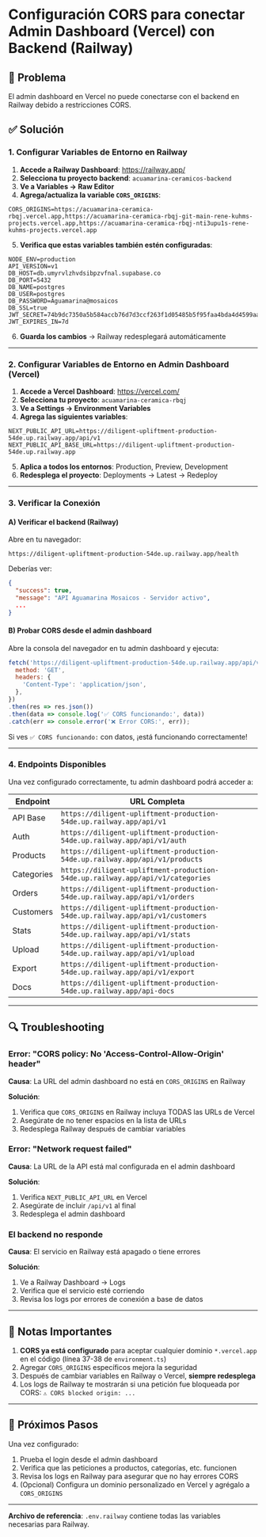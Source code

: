 # Configuración CORS para conectar Admin Dashboard (Vercel) con Backend (Railway)

## 🎯 Problema
El admin dashboard en Vercel no puede conectarse con el backend en Railway debido a restricciones CORS.

## ✅ Solución

### 1. Configurar Variables de Entorno en Railway

1. **Accede a Railway Dashboard**: https://railway.app/
2. **Selecciona tu proyecto backend**: `acuamarina-ceramicos-backend`
3. **Ve a Variables → Raw Editor**
4. **Agrega/actualiza la variable `CORS_ORIGINS`**:

```env
CORS_ORIGINS=https://acuamarina-ceramica-rbqj.vercel.app,https://acuamarina-ceramica-rbqj-git-main-rene-kuhms-projects.vercel.app,https://acuamarina-ceramica-rbqj-nti3upu1s-rene-kuhms-projects.vercel.app
```

5. **Verifica que estas variables también estén configuradas**:

```env
NODE_ENV=production
API_VERSION=v1
DB_HOST=db.umyrvlzhvdsibpzvfnal.supabase.co
DB_PORT=5432
DB_NAME=postgres
DB_USER=postgres
DB_PASSWORD=Aguamarina@mosaicos
DB_SSL=true
JWT_SECRET=74b9dc7350a5b584accb76d7d3ccf263f1d05485b5f95faa4bda4d4599aa08b8342439cdfe215e0b3fe81e7bcf0a7dda0169feca7c24f841948876870759852E
JWT_EXPIRES_IN=7d
```

6. **Guarda los cambios** → Railway redesplegará automáticamente

---

### 2. Configurar Variables de Entorno en Admin Dashboard (Vercel)

1. **Accede a Vercel Dashboard**: https://vercel.com/
2. **Selecciona tu proyecto**: `acuamarina-ceramica-rbqj`
3. **Ve a Settings → Environment Variables**
4. **Agrega las siguientes variables**:

```env
NEXT_PUBLIC_API_URL=https://diligent-upliftment-production-54de.up.railway.app/api/v1
NEXT_PUBLIC_API_BASE_URL=https://diligent-upliftment-production-54de.up.railway.app
```

5. **Aplica a todos los entornos**: Production, Preview, Development
6. **Redesplega el proyecto**: Deployments → Latest → Redeploy

---

### 3. Verificar la Conexión

#### A) Verificar el backend (Railway)

Abre en tu navegador:
```
https://diligent-upliftment-production-54de.up.railway.app/health
```

Deberías ver:
```json
{
  "success": true,
  "message": "API Aguamarina Mosaicos - Servidor activo",
  ...
}
```

#### B) Probar CORS desde el admin dashboard

Abre la consola del navegador en tu admin dashboard y ejecuta:

```javascript
fetch('https://diligent-upliftment-production-54de.up.railway.app/api/v1', {
  method: 'GET',
  headers: {
    'Content-Type': 'application/json',
  },
})
.then(res => res.json())
.then(data => console.log('✅ CORS funcionando:', data))
.catch(err => console.error('❌ Error CORS:', err));
```

Si ves `✅ CORS funcionando:` con datos, ¡está funcionando correctamente!

---

### 4. Endpoints Disponibles

Una vez configurado correctamente, tu admin dashboard podrá acceder a:

| Endpoint | URL Completa |
|----------|-------------|
| API Base | `https://diligent-upliftment-production-54de.up.railway.app/api/v1` |
| Auth | `https://diligent-upliftment-production-54de.up.railway.app/api/v1/auth` |
| Products | `https://diligent-upliftment-production-54de.up.railway.app/api/v1/products` |
| Categories | `https://diligent-upliftment-production-54de.up.railway.app/api/v1/categories` |
| Orders | `https://diligent-upliftment-production-54de.up.railway.app/api/v1/orders` |
| Customers | `https://diligent-upliftment-production-54de.up.railway.app/api/v1/customers` |
| Stats | `https://diligent-upliftment-production-54de.up.railway.app/api/v1/stats` |
| Upload | `https://diligent-upliftment-production-54de.up.railway.app/api/v1/upload` |
| Export | `https://diligent-upliftment-production-54de.up.railway.app/api/v1/export` |
| Docs | `https://diligent-upliftment-production-54de.up.railway.app/api-docs` |

---

## 🔍 Troubleshooting

### Error: "CORS policy: No 'Access-Control-Allow-Origin' header"

**Causa**: La URL del admin dashboard no está en `CORS_ORIGINS` en Railway

**Solución**:
1. Verifica que `CORS_ORIGINS` en Railway incluya TODAS las URLs de Vercel
2. Asegúrate de no tener espacios en la lista de URLs
3. Redesplega Railway después de cambiar variables

### Error: "Network request failed"

**Causa**: La URL de la API está mal configurada en el admin dashboard

**Solución**:
1. Verifica `NEXT_PUBLIC_API_URL` en Vercel
2. Asegúrate de incluir `/api/v1` al final
3. Redesplega el admin dashboard

### El backend no responde

**Causa**: El servicio en Railway está apagado o tiene errores

**Solución**:
1. Ve a Railway Dashboard → Logs
2. Verifica que el servicio esté corriendo
3. Revisa los logs por errores de conexión a base de datos

---

## 📝 Notas Importantes

1. **CORS ya está configurado** para aceptar cualquier dominio `*.vercel.app` en el código (línea 37-38 de `environment.ts`)
2. Agregar `CORS_ORIGINS` específicos mejora la seguridad
3. Después de cambiar variables en Railway o Vercel, **siempre redesplega**
4. Los logs de Railway te mostrarán si una petición fue bloqueada por CORS: `⚠️ CORS blocked origin: ...`

---

## 🚀 Próximos Pasos

Una vez configurado:

1. Prueba el login desde el admin dashboard
2. Verifica que las peticiones a productos, categorías, etc. funcionen
3. Revisa los logs en Railway para asegurar que no hay errores CORS
4. (Opcional) Configura un dominio personalizado en Vercel y agrégalo a `CORS_ORIGINS`

---

**Archivo de referencia**: `.env.railway` contiene todas las variables necesarias para Railway.
